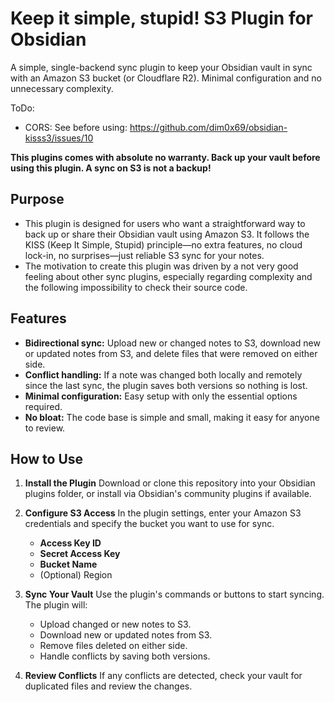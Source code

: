 # Keep it simple, stupid! S3 Plugin for Obsidian

A simple, single-backend sync plugin to keep your Obsidian vault in sync with an Amazon S3 bucket (or Cloudflare R2). Minimal configuration and no unnecessary complexity.

ToDo:
* CORS: See before using: https://github.com/dim0x69/obsidian-kisss3/issues/10

**This plugins comes with absolute no warranty. Back up your vault before using this plugin. A sync on S3 is not a backup!**

## Purpose

- This plugin is designed for users who want a straightforward way to back up or share their Obsidian vault using Amazon S3. It follows the KISS (Keep It Simple, Stupid) principle—no extra features, no cloud lock-in, no surprises—just reliable S3 sync for your notes.
- The motivation to create this plugin was driven by a not very good feeling about other sync plugins, especially regarding complexity and the following impossibility to check their source code.

## Features

- **Bidirectional sync:** Upload new or changed notes to S3, download new or updated notes from S3, and delete files that were removed on either side.
- **Conflict handling:** If a note was changed both locally and remotely since the last sync, the plugin saves both versions so nothing is lost.
- **Minimal configuration:** Easy setup with only the essential options required.
- **No bloat:** The code base is simple and small, making it easy for anyone to review.

## How to Use

1. **Install the Plugin**
   Download or clone this repository into your Obsidian plugins folder, or install via Obsidian's community plugins if available.

2. **Configure S3 Access**
   In the plugin settings, enter your Amazon S3 credentials and specify the bucket you want to use for sync.
   - **Access Key ID**
   - **Secret Access Key**
   - **Bucket Name**
   - (Optional) Region

3. **Sync Your Vault**
   Use the plugin's commands or buttons to start syncing. The plugin will:
   - Upload changed or new notes to S3.
   - Download new or updated notes from S3.
   - Remove files deleted on either side.
   - Handle conflicts by saving both versions.

4. **Review Conflicts**
   If any conflicts are detected, check your vault for duplicated files and review the changes.
